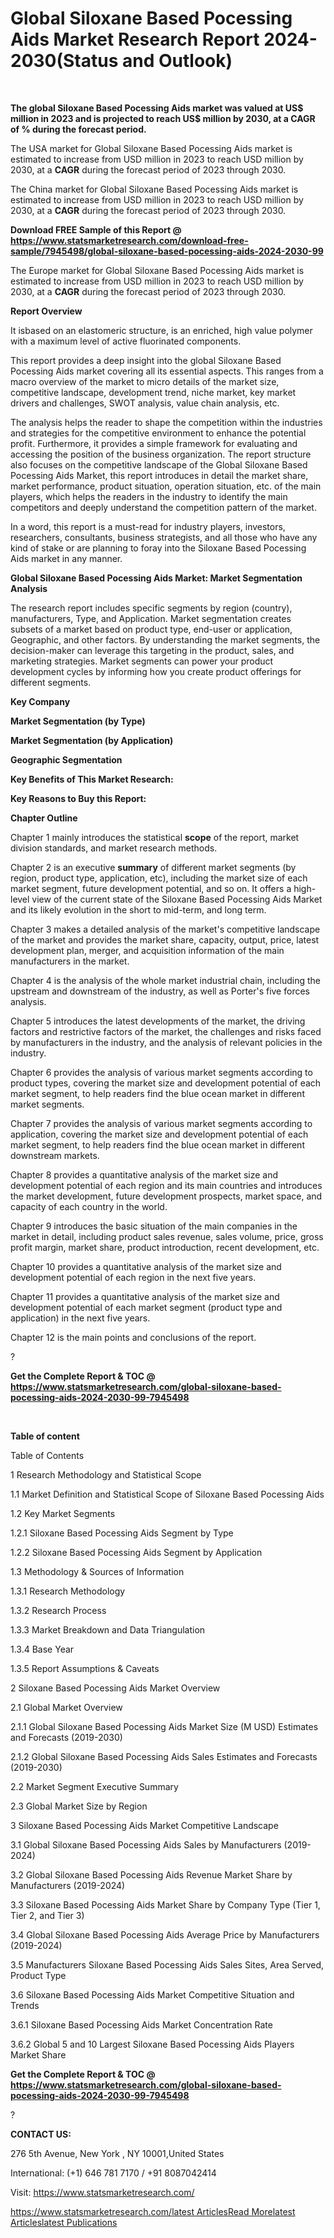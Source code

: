 <h1>Global Siloxane Based Pocessing Aids Market Research Report 2024-2030(Status and Outlook)</h1><br/><p><strong>The global Siloxane Based Pocessing Aids market was valued at US$ million in 2023 and is projected to reach US$ million by 2030, at a <strong>CAGR</strong> of % during the forecast period.</strong></p>
 
 
 
 <p>The USA market for Global Siloxane Based Pocessing Aids market is estimated to increase from USD million in 2023 to reach USD million by 2030, at a <strong>CAGR</strong> during the forecast period of 2023 through 2030.</p>
 
 
 
 <p>The China market for Global Siloxane Based Pocessing Aids market is estimated to increase from USD million in 2023 to reach USD million by 2030, at a <strong>CAGR</strong> during the forecast period of 2023 through 2030.</p>
 
 
 
 <p><strong>Download FREE Sample of this Report @ <a href="https://www.statsmarketresearch.com/download-free-sample/7945498/global-siloxane-based-pocessing-aids-2024-2030-99">https://www.statsmarketresearch.com/download-free-sample/7945498/global-siloxane-based-pocessing-aids-2024-2030-99</a></strong></p>
 
 
 
 <p>The Europe market for Global Siloxane Based Pocessing Aids market is estimated to increase from USD million in 2023 to reach USD million by 2030, at a <strong>CAGR</strong> during the forecast period of 2023 through 2030.</p>
 
 
 
 <p><strong>Report Overview</strong></p>
 
 
 
 <p>It isbased on an elastomeric structure, is an enriched, high value polymer with a maximum level of active fluorinated components.</p>
 
 
 
 <p>This report provides a deep insight into the global Siloxane Based Pocessing Aids market covering all its essential aspects. This ranges from a macro overview of the market to micro details of the market size, competitive landscape, development trend, niche market, key market drivers and challenges, SWOT analysis, value chain analysis, etc.</p>
 
 
 
 <p>The analysis helps the reader to shape the competition within the industries and strategies for the competitive environment to enhance the potential profit. Furthermore, it provides a simple framework for evaluating and accessing the position of the business organization. The report structure also focuses on the competitive landscape of the Global Siloxane Based Pocessing Aids Market, this report introduces in detail the market share, market performance, product situation, operation situation, etc. of the main players, which helps the readers in the industry to identify the main competitors and deeply understand the competition pattern of the market.</p>
 
 
 
 <p>In a word, this report is a must-read for industry players, investors, researchers, consultants, business strategists, and all those who have any kind of stake or are planning to foray into the Siloxane Based Pocessing Aids market in any manner.</p>
 
 
 
 <p><strong>Global Siloxane Based Pocessing Aids Market: Market Segmentation Analysis</strong></p>
 
 
 
 <p>The research report includes specific segments by region (country), manufacturers, Type, and Application. Market segmentation creates subsets of a market based on product type, end-user or application, Geographic, and other factors. By understanding the market segments, the decision-maker can leverage this targeting in the product, sales, and marketing strategies. Market segments can power your product development cycles by informing how you create product offerings for different segments.</p>
 
 
 
 <p><strong>Key Company</strong></p>
 
 
 
 <p><strong>Market Segmentation (by Type)</strong></p>
 
 
 
 <p><strong>Market Segmentation (<strong>by Application</strong>)</strong></p>
 
 
 
 <p><strong>Geographic Segmentation</strong></p>
 
 
 
 <p><strong>Key Benefits of This Market Research:</strong></p>
 
 
 
 <p><strong>Key <strong>Reasons to Buy</strong> this Report:</strong></p>
 
 
 
 <p><strong>Chapter Outline</strong></p>
 
 
 
 <p>Chapter 1 mainly introduces the statistical <strong>scope</strong> of the report, market division standards, and market research methods.</p>
 
 
 
 <p>Chapter 2 is an executive <strong>summary</strong> of different market segments (by region, product type, application, etc), including the market size of each market segment, future development potential, and so on. It offers a high-level view of the current state of the Siloxane Based Pocessing Aids Market and its likely evolution in the short to mid-term, and long term.</p>
 
 
 
 <p>Chapter 3 makes a detailed analysis of the market&#39;s competitive landscape of the market and provides the market share, capacity, output, price, latest development plan, merger, and acquisition information of the main manufacturers in the market.</p>
 
 
 
 <p>Chapter 4 is the analysis of the whole market industrial chain, including the upstream and downstream of the industry, as well as Porter&#39;s five forces analysis.</p>
 
 
 
 <p>Chapter 5 introduces the latest developments of the market, the driving factors and restrictive factors of the market, the challenges and risks faced by manufacturers in the industry, and the analysis of relevant policies in the industry.</p>
 
 
 
 <p>Chapter 6 provides the analysis of various market segments according to product types, covering the market size and development potential of each market segment, to help readers find the blue ocean market in different market segments.</p>
 
 
 
 <p>Chapter 7 provides the analysis of various market segments according to application, covering the market size and development potential of each market segment, to help readers find the blue ocean market in different downstream markets.</p>
 
 
 
 <p>Chapter 8 provides a quantitative analysis of the market size and development potential of each region and its main countries and introduces the market development, future development prospects, market space, and capacity of each country in the world.</p>
 
 
 
 <p>Chapter 9 introduces the basic situation of the main companies in the market in detail, including product sales revenue, sales volume, price, gross profit margin, market share, product introduction, recent development, etc.</p>
 
 
 
 <p>Chapter 10 provides a quantitative analysis of the market size and development potential of each region in the next five years.</p>
 
 
 
 <p>Chapter 11 provides a quantitative analysis of the market size and development potential of each market segment (product type and application) in the next five years.</p>
 
 
 
 <p>Chapter 12 is the main points and conclusions of the report.</p>
 
 
 
 <p>? </p>
 
 
 
 <div><b>Get the Complete Report & TOC @ <a href="https://www.statsmarketresearch.com/global-siloxane-based-pocessing-aids-2024-2030-99-7945498">https://www.statsmarketresearch.com/global-siloxane-based-pocessing-aids-2024-2030-99-7945498</a></b></div>
 
 
 
 <p><br />
 
 <b>Table of content</b></p>
 
 
 
 <p>Table of Contents<br />
 
 1 Research Methodology and Statistical Scope<br />
 
 1.1 Market Definition and Statistical Scope of Siloxane Based Pocessing Aids<br />
 
 1.2 Key Market Segments<br />
 
 1.2.1 Siloxane Based Pocessing Aids Segment by Type<br />
 
 1.2.2 Siloxane Based Pocessing Aids Segment by Application<br />
 
 1.3 Methodology & Sources of Information<br />
 
 1.3.1 Research Methodology<br />
 
 1.3.2 Research Process<br />
 
 1.3.3 Market Breakdown and Data Triangulation<br />
 
 1.3.4 Base Year<br />
 
 1.3.5 Report Assumptions & Caveats<br />
 
 2 Siloxane Based Pocessing Aids Market Overview<br />
 
 2.1 Global Market Overview<br />
 
 2.1.1 Global Siloxane Based Pocessing Aids Market Size (M USD) Estimates and Forecasts (2019-2030)<br />
 
 2.1.2 Global Siloxane Based Pocessing Aids Sales Estimates and Forecasts (2019-2030)<br />
 
 2.2 Market Segment Executive Summary<br />
 
 2.3 Global Market Size by Region<br />
 
 3 Siloxane Based Pocessing Aids Market Competitive Landscape<br />
 
 3.1 Global Siloxane Based Pocessing Aids Sales by Manufacturers (2019-2024)<br />
 
 3.2 Global Siloxane Based Pocessing Aids Revenue Market Share by Manufacturers (2019-2024)<br />
 
 3.3 Siloxane Based Pocessing Aids Market Share by Company Type (Tier 1, Tier 2, and Tier 3)<br />
 
 3.4 Global Siloxane Based Pocessing Aids Average Price by Manufacturers (2019-2024)<br />
 
 3.5 Manufacturers Siloxane Based Pocessing Aids Sales Sites, Area Served, Product Type<br />
 
 3.6 Siloxane Based Pocessing Aids Market Competitive Situation and Trends<br />
 
 3.6.1 Siloxane Based Pocessing Aids Market Concentration Rate<br />
 
 3.6.2 Global 5 and 10 Largest Siloxane Based Pocessing Aids Players Market Share</p>
 
 
 
 <div><b>Get the Complete Report & TOC @ <a href="https://www.statsmarketresearch.com/global-siloxane-based-pocessing-aids-2024-2030-99-7945498">https://www.statsmarketresearch.com/global-siloxane-based-pocessing-aids-2024-2030-99-7945498</a></b></div>
 
 
 
 <p>? </p>
 
 
 
 <p><b>CONTACT US:</b><br />
 
 276 5th Avenue, New York , NY 10001,United States<br />
 
 International: (+1) 646 781 7170 / +91 8087042414<br />
 
 Visit: <a href="https://www.statsmarketresearch.com/">https://www.statsmarketresearch.com/</a><br />
 
 <a href="https://gyeongbokgung.com">https://www.statsmarketresearch.com/</a><a href="https://hallyeomaritime.com">latest Articles</a><a href="https://jingwansa.com">Read More</a><a href="https://nguoiviet.jp/">latest Articles</a><a href="https://www.intelmarketresearch.com/">latest Publications</a></p>